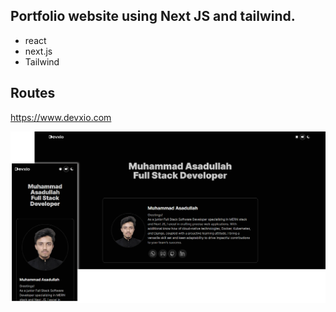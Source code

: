 ## Portfolio website using Next JS and tailwind.

- react
- next.js
- Tailwind

## Routes
https://www.devxio.com

![Preview](Screenshot.png)


